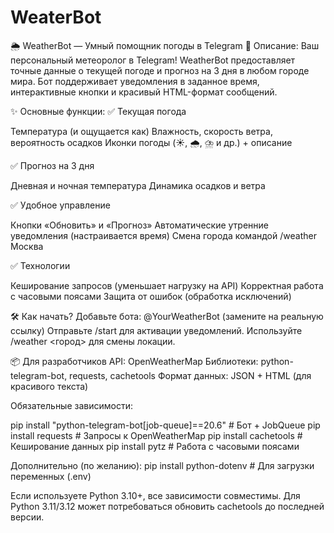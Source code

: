 # WeaterBot
🌦 WeatherBot — Умный помощник погоды в Telegram
📌 Описание:
Ваш персональный метеоролог в Telegram! WeatherBot предоставляет точные данные о текущей погоде и прогноз на 3 дня в любом городе мира. Бот поддерживает уведомления в заданное время, интерактивные кнопки и красивый HTML-формат сообщений.

✨ Основные функции:
✅ Текущая погода

Температура (и ощущается как)
Влажность, скорость ветра, вероятность осадков
Иконки погоды (☀️, 🌧️, ⛈️ и др.) + описание

✅ Прогноз на 3 дня

Дневная и ночная температура
Динамика осадков и ветра

✅ Удобное управление

Кнопки «Обновить» и «Прогноз»
Автоматические утренние уведомления (настраивается время)
Смена города командой /weather Москва

✅ Технологии

Кеширование запросов (уменьшает нагрузку на API)
Корректная работа с часовыми поясами
Защита от ошибок (обработка исключений)

🛠 Как начать?
Добавьте бота: @YourWeatherBot (замените на реальную ссылку)
Отправьте /start для активации уведомлений.
Используйте /weather <город> для смены локации.

📦 Для разработчиков
API: OpenWeatherMap
Библиотеки: python-telegram-bot, requests, cachetools
Формат данных: JSON + HTML (для красивого текста)

Обязательные зависимости:

pip install "python-telegram-bot[job-queue]==20.6"  # Бот + JobQueue
pip install requests                                # Запросы к OpenWeatherMap
pip install cachetools                             # Кеширование данных
pip install pytz                                   # Работа с часовыми поясами

Дополнительно (по желанию):
pip install python-dotenv                          # Для загрузки переменных (.env)

Если используете Python 3.10+, все зависимости совместимы.
Для Python 3.11/3.12 может потребоваться обновить cachetools до последней версии.
